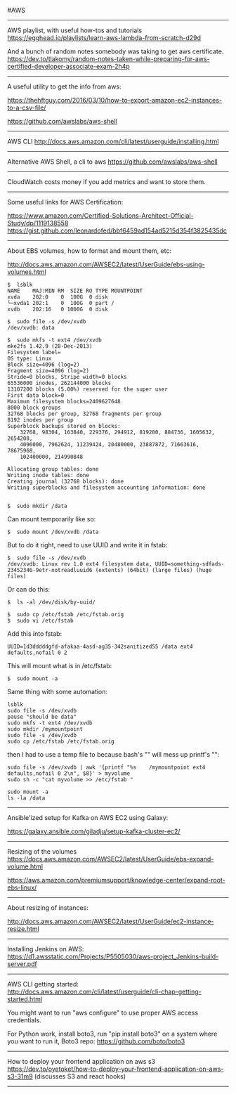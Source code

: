 #AWS

---

AWS playlist, with useful how-tos and tutorials
https://egghead.io/playlists/learn-aws-lambda-from-scratch-d29d

And a bunch of random notes somebody was taking to get aws certificate.
https://dev.to/tlakomy/random-notes-taken-while-preparing-for-aws-certified-developer-associate-exam-2h4p

---

A useful utility to get the info from aws:

https://thehftguy.com/2016/03/10/how-to-export-amazon-ec2-instances-to-a-csv-file/

https://github.com/awslabs/aws-shell

---

AWS CLI
http://docs.aws.amazon.com/cli/latest/userguide/installing.html

---

Alternative AWS Shell, a cli to aws
https://github.com/awslabs/aws-shell

---

CloudWatch costs money if you add metrics and want to store them.

---

Some useful links for AWS Certification:

https://www.amazon.com/Certified-Solutions-Architect-Official-Study/dp/1119138558
https://gist.github.com/leonardofed/bbf6459ad154ad5215d354f3825435dc

---

About EBS volumes, how to format and mount them, etc:

http://docs.aws.amazon.com/AWSEC2/latest/UserGuide/ebs-using-volumes.html

    $  lsblk
    NAME    MAJ:MIN RM  SIZE RO TYPE MOUNTPOINT
    xvda    202:0    0  100G  0 disk 
    └─xvda1 202:1    0  100G  0 part /
    xvdb    202:16   0 1000G  0 disk 
    
    $  sudo file -s /dev/xvdb
    /dev/xvdb: data
    
    $  sudo mkfs -t ext4 /dev/xvdb
    mke2fs 1.42.9 (28-Dec-2013)
    Filesystem label=
    OS type: Linux
    Block size=4096 (log=2)
    Fragment size=4096 (log=2)
    Stride=0 blocks, Stripe width=0 blocks
    65536000 inodes, 262144000 blocks
    13107200 blocks (5.00%) reserved for the super user
    First data block=0
    Maximum filesystem blocks=2409627648
    8000 block groups
    32768 blocks per group, 32768 fragments per group
    8192 inodes per group
    Superblock backups stored on blocks: 
    	32768, 98304, 163840, 229376, 294912, 819200, 884736, 1605632, 2654208, 
    	4096000, 7962624, 11239424, 20480000, 23887872, 71663616, 78675968, 
    	102400000, 214990848
    
    Allocating group tables: done                            
    Writing inode tables: done                            
    Creating journal (32768 blocks): done
    Writing superblocks and filesystem accounting information: done     

 
    $  sudo mkdir /data

Can mount temporarily like so:
    
    $  sudo mount /dev/xvdb /data

But to do it right, need to use UUID and write it in fstab:

    $  sudo file -s /dev/xvdb
    /dev/xvdb: Linux rev 1.0 ext4 filesystem data, UUID=something-sdfads-23452346-9etr-notreadluuid6 (extents) (64bit) (large files) (huge files)

Or can do this:

    $  ls -al /dev/disk/by-uuid/

    $  sudo cp /etc/fstab /etc/fstab.orig
    $  sudo vi /etc/fstab

Add this into fstab:

    UUID=1d3dddddgfd-afakaa-4asd-ag35-342sanitized55 /data ext4 defaults,nofail 0 2

This will mount what is in /etc/fstab:
        
    $  sudo mount -a

Same thing with some automation:

    lsblk
    sudo file -s /dev/xvdb
    pause "should be data"
    sudo mkfs -t ext4 /dev/xvdb
    sudo mkdir /mymountpoint
    sudo file -s /dev/xvdb
    sudo cp /etc/fstab /etc/fstab.orig

then I had to use a temp file to because bash's "" will mess up printf's "":
    
    sudo file -s /dev/xvdb | awk '{printf "%s    /mymountpoint ext4 defaults,nofail 0 2\n", $8}' > myvolume
    sudo sh -c "cat myvolume >> /etc/fstab "
    
    sudo mount -a
    ls -la /data

---

Ansible'ized setup for Kafka on AWS EC2 using Galaxy:

https://galaxy.ansible.com/giladju/setup-kafka-cluster-ec2/

---

Resizing of the volumes
https://docs.aws.amazon.com/AWSEC2/latest/UserGuide/ebs-expand-volume.html

https://aws.amazon.com/premiumsupport/knowledge-center/expand-root-ebs-linux/


---

About resizing of instances:

http://docs.aws.amazon.com/AWSEC2/latest/UserGuide/ec2-instance-resize.html

---

Installing Jenkins on AWS:
https://d1.awsstatic.com/Projects/P5505030/aws-project_Jenkins-build-server.pdf

---

AWS CLI getting started:
http://docs.aws.amazon.com/cli/latest/userguide/cli-chap-getting-started.html

You might want to run "aws configure" to use proper AWS access credentials.

For Python work, install boto3, run "pip install boto3" on a system where you want to run it,
Boto3 repo: https://github.com/boto/boto3

---

How to deploy your frontend application on aws s3
https://dev.to/oyetoket/how-to-deploy-your-frontend-application-on-aws-s3-31m9
(discusses S3 and react hooks)

---
